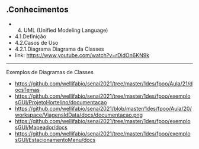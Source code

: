 .Conhecimentos
--------------
- 4. UML (Unified Modeling Language)
- 4.1.Definição
- 4.2.Casos de Uso
- 4.2.1.Diagrama
Diagrama da Classes
- link: https://www.youtube.com/watch?v=rDidOn6KN9k
--------------
Exemplos de Diagramas de Classes
- https://github.com/wellifabio/senai2021/tree/master/1des/fpoo/Aula/21/docsTemas
- https://github.com/wellifabio/senai2021/tree/master/1des/fpoo/exemplosGUI/ProjetoHortelino/documentacao
- https://github.com/wellifabio/senai2021/blob/master/1des/fpoo/Aula/20/workspace/ViagensIdData/docs/documentacao.png
- https://github.com/wellifabio/senai2021/tree/master/1des/fpoo/exemplosGUI/Mapeador/docs
- https://github.com/wellifabio/senai2021/tree/master/1des/fpoo/exemplosGUI/EstacionamentoMenu/docs